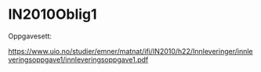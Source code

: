 # IN2010Oblig1
Oppgavesett:

https://www.uio.no/studier/emner/matnat/ifi/IN2010/h22/Innleveringer/innleveringsoppgave1/innleveringsoppgave1.pdf

